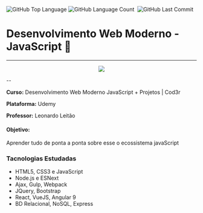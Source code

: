 <img alt="GitHub Top Language" src="https://img.shields.io/github/languages/top/Lucas0019/WebModerno_JavaScript" /> <img alt="GitHub Language Count" src="https://img.shields.io/github/languages/count/Lucas0019/WebModerno_JavaScript" /> <img alt="" src="https://img.shields.io/github/repo-size/Lucas0019/WebModerno_JavaScript" /> <img alt="GitHub Last Commit" src="https://img.shields.io/github/last-commit/Lucas0019/WebModerno_JavaScript" />

# Desenvolvimento Web Moderno - JavaScript 🚀️
---
<p align="center">
 <img src="https://img.icons8.com/color/240/000000/javascript-logo-1.png"/>
</p>
--

**Curso:** Desenvolvimento Web Moderno JavaScript + Projetos | Cod3r

**Plataforma:** Udemy

**Professor:** Leonardo Leitão

#### Objetivo:

Aprender tudo de ponta a ponta sobre esse o ecossistema javaScript 

### Tacnologias Estudadas

- HTML5, CSS3 e JavaScript 
- Node.js e ESNext 
- Ajax, Gulp, Webpack 
- JQuery, Bootstrap 
- React, VueJS, Angular 9 
- BD Relacional, NoSQL, Express
